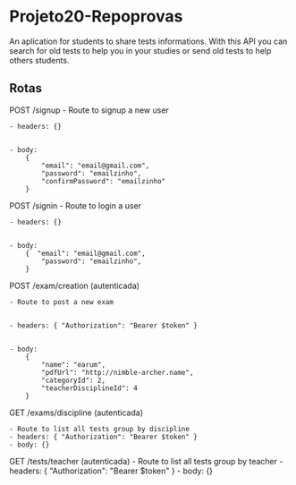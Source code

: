 # Projeto20-Repoprovas

An aplication for students to share tests informations. With this API you can search for old tests to help you in your studies
or send old tests to help others students.

## Rotas

POST /signup
    - Route to signup a new user 
    
    
    - headers: {}
    
    
    - body:
        {
            "email": "email@gmail.com",
            "password": "emailzinho",
            "confirmPassword": "emailzinho"
        }
        
        
 POST /signin
    - Route to login a user
    
    
    - headers: {}
    
    
    - body:
        {  "email": "email@gmail.com",
            "password": "emailzinho",
        }



POST /exam/creation (autenticada)


    - Route to post a new exam
    
    
    - headers: { "Authorization": "Bearer $token" }
    
    
    - body:
        {
            "name": "earum",
            "pdfUrl": "http://nimble-archer.name",
            "categoryId": 2,
            "teacherDisciplineId": 4
        }
        
        
        
 GET /exams/discipline (autenticada)
 
 
    - Route to list all tests group by discipline
    - headers: { "Authorization": "Bearer $token" }
    - body: {}

GET /tests/teacher (autenticada)
      - Route to list all tests group by teacher
    - headers: { "Authorization": "Bearer $token" }
    - body: {}
